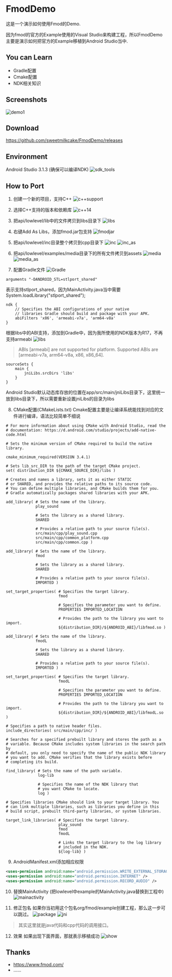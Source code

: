 # FmodDemo
这是一个演示如何使用Fmod的Demo.

因为fmod的官方的Example使用的Visual Studio来构建工程，所以FmodDemo主要是演示如何把官方的Example移植到Android Studio当中.

## You can Learn
* Gradle配置
* Cmake配置
* NDK相关知识

## Screenshots
![demo1](https://github.com/sweetmilkcake/IjkplayerDemo/blob/master/Screenshots/demo1.gif)

## Download
https://github.com/sweetmilkcake/FmodDemo/releases

## Environment
Android Studio 3.1.3 (确保可以编译NDK)
![sdk_tools](https://github.com/sweetmilkcake/IjkplayerDemo/blob/master/Screenshots/sdk_tools.png)

## How to Port
1. 创建一个新的项目，支持C++
![c++support](https://github.com/sweetmilkcake/IjkplayerDemo/blob/master/Screenshots/c++support.png)

2. 选择C++支持的版本和依赖库
![c++14](https://github.com/sweetmilkcake/IjkplayerDemo/blob/master/Screenshots/c++14.png)

3. 把api/lowlevel/lib中的文件拷贝到libs目录下
![libs](https://github.com/sweetmilkcake/IjkplayerDemo/blob/master/Screenshots/libs.png)

4. 右键Add As Libs，添加fmod.jar包支持
![fmodjar](https://github.com/sweetmilkcake/IjkplayerDemo/blob/master/Screenshots/fmodjar.png)

5. 把api/lowlevel/inc目录整个拷贝到cpp目录下
![inc](https://github.com/sweetmilkcake/IjkplayerDemo/blob/master/Screenshots/inc.png)
![inc_as](https://github.com/sweetmilkcake/IjkplayerDemo/blob/master/Screenshots/inc_as.png)

6. 把api/lowlevel/examples/media目录下的所有文件拷贝到assets
![media](https://github.com/sweetmilkcake/IjkplayerDemo/blob/master/Screenshots/media.png)
![media_as](https://github.com/sweetmilkcake/IjkplayerDemo/blob/master/Screenshots/media_as.png)

7. 配置Gradle文件
![Gradle](https://github.com/sweetmilkcake/IjkplayerDemo/blob/master/Screenshots/Gradle.png)
```
arguments "-DANDROID_STL=stlport_shared"
```
表示支持stlport_shared，因为MainActivity.java当中需要System.loadLibrary("stlport_shared");

```
ndk {
    // Specifies the ABI configurations of your native
    // libraries Gradle should build and package with your APK.
    abiFilters 'x86', 'armeabi-v7a', 'arm64-v8a'
}
```
根据libs中的ABI支持，添加到Gradle中，因为我所使用的NDK版本为R17，不再支持armeabi
![libs](https://github.com/sweetmilkcake/IjkplayerDemo/blob/master/Screenshots/libs.png)
>ABIs [armeabi] are not supported for platform. Supported ABIs are [armeabi-v7a, arm64-v8a, x86, x86_64].

```
sourceSets {
    main {
        jniLibs.srcDirs 'libs'
    }
}
```
Android Studio默认动态库存放的位置在app/src/main/jniLibs目录下，这里统一放到libs目录下，所以需要重新设置jniLibs的目录为libs

8. CMake配置(CMakeLists.txt)
Cmake配置主要是让编译系统能找到对应的文件进行编译，语法比较简单不细说
```make
# For more information about using CMake with Android Studio, read the
# documentation: https://d.android.com/studio/projects/add-native-code.html

# Sets the minimum version of CMake required to build the native library.

cmake_minimum_required(VERSION 3.4.1)

# Sets lib_src_DIR to the path of the target CMake project.
set( distribution_DIR ${CMAKE_SOURCE_DIR}/libs )

# Creates and names a library, sets it as either STATIC
# or SHARED, and provides the relative paths to its source code.
# You can define multiple libraries, and CMake builds them for you.
# Gradle automatically packages shared libraries with your APK.

add_library( # Sets the name of the library.
             play_sound

             # Sets the library as a shared library.
             SHARED

             # Provides a relative path to your source file(s).
             src/main/cpp/play_sound.cpp
             src/main/cpp/common_platform.cpp
             src/main/cpp/common.cpp )

add_library( # Sets the name of the library.
             fmod

             # Sets the library as a shared library.
             SHARED

             # Provides a relative path to your source file(s).
             IMPORTED )

set_target_properties( # Specifies the target library.
                       fmod

                       # Specifies the parameter you want to define.
                       PROPERTIES IMPORTED_LOCATION

                       # Provides the path to the library you want to import.
                       ${distribution_DIR}/${ANDROID_ABI}/libfmod.so )

add_library( # Sets the name of the library.
             fmodL

             # Sets the library as a shared library.
             SHARED

             # Provides a relative path to your source file(s).
             IMPORTED )

set_target_properties( # Specifies the target library.
                       fmodL

                       # Specifies the parameter you want to define.
                       PROPERTIES IMPORTED_LOCATION

                       # Provides the path to the library you want to import.
                       ${distribution_DIR}/${ANDROID_ABI}/libfmodL.so )

# Specifies a path to native header files.
include_directories( src/main/cpp/inc/ )

# Searches for a specified prebuilt library and stores the path as a
# variable. Because CMake includes system libraries in the search path by
# default, you only need to specify the name of the public NDK library
# you want to add. CMake verifies that the library exists before
# completing its build.

find_library( # Sets the name of the path variable.
              log-lib

              # Specifies the name of the NDK library that
              # you want CMake to locate.
              log )

# Specifies libraries CMake should link to your target library. You
# can link multiple libraries, such as libraries you define in this
# build script, prebuilt third-party libraries, or system libraries.

target_link_libraries( # Specifies the target library.
                       play_sound
                       fmod
                       fmodL

                       # Links the target library to the log library
                       # included in the NDK.
                       ${log-lib} )
```

9. AndroidManifest.xml添加相应权限
```xml
<uses-permission android:name="android.permission.WRITE_EXTERNAL_STORAGE" />
<uses-permission android:name="android.permission.INTERNET" />
<uses-permission android:name="android.permission.RECORD_AUDIO" />
```

10. 替换MainActivity (把lowlevel中example的MainActivity.java替换到工程中)
![mainactivity](https://github.com/sweetmilkcake/IjkplayerDemo/blob/master/Screenshots/mainactivity.png)

11. 修正包名
如果你当初用这个包名org/fmod/example创建工程，那么这一步可以跳过。
![package](https://github.com/sweetmilkcake/IjkplayerDemo/blob/master/Screenshots/package.png)
![jni](https://github.com/sweetmilkcake/IjkplayerDemo/blob/master/Screenshots/jni.png)
>其实这里就是java代码和cpp代码的调用接口。

12. 效果
如果出现下面界面，那就表示移植成功
![show](https://github.com/sweetmilkcake/IjkplayerDemo/blob/master/Screenshots/show.png)

## Thanks
* https://www.fmod.com/
* ......
